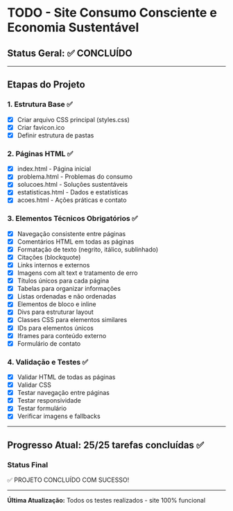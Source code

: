 # TODO - Site Consumo Consciente e Economia Sustentável

## Status Geral: ✅ CONCLUÍDO

---

## Etapas do Projeto

### 1. Estrutura Base ✅
- [x] Criar arquivo CSS principal (styles.css)
- [x] Criar favicon.ico
- [x] Definir estrutura de pastas

### 2. Páginas HTML ✅
- [x] index.html - Página inicial
- [x] problema.html - Problemas do consumo
- [x] solucoes.html - Soluções sustentáveis  
- [x] estatisticas.html - Dados e estatísticas
- [x] acoes.html - Ações práticas e contato

### 3. Elementos Técnicos Obrigatórios ✅
- [x] Navegação consistente entre páginas
- [x] Comentários HTML em todas as páginas
- [x] Formatação de texto (negrito, itálico, sublinhado)
- [x] Citações (blockquote)
- [x] Links internos e externos
- [x] Imagens com alt text e tratamento de erro
- [x] Títulos únicos para cada página
- [x] Tabelas para organizar informações
- [x] Listas ordenadas e não ordenadas
- [x] Elementos de bloco e inline
- [x] Divs para estruturar layout
- [x] Classes CSS para elementos similares
- [x] IDs para elementos únicos
- [x] Iframes para conteúdo externo
- [x] Formulário de contato

### 4. Validação e Testes ✅
- [x] Validar HTML de todas as páginas
- [x] Validar CSS
- [x] Testar navegação entre páginas
- [x] Testar responsividade
- [x] Testar formulário
- [x] Verificar imagens e fallbacks

---

## Progresso Atual: 25/25 tarefas concluídas ✅

### Status Final
✅ PROJETO CONCLUÍDO COM SUCESSO!

---

**Última Atualização:** Todos os testes realizados - site 100% funcional
